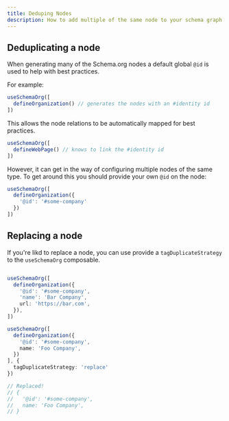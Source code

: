 ```yaml
---
title: Deduping Nodes
description: How to add multiple of the same node to your schema graph.
---
```


## Deduplicating a node

When generating many of the Schema.org nodes a default global `@id` is used to help with best practices.

For example:

```ts
useSchemaOrg([
  defineOrganization() // generates the nodes with an #identity id
])
```

This allows the node relations to be automatically mapped for best practices.

```ts
useSchemaOrg([
  defineWebPage() // knows to link the #identity id
])
```

However, it can get in the way of
configuring multiple nodes of the same type. To get around this you should provide your own `@id` on the node:

```ts
useSchemaOrg([
  defineOrganization({
    '@id': '#some-company'
  })
])
```

## Replacing a node

If you're likd to replace a node, you can use provide a `tagDuplicateStrategy` to the `useSchemaOrg` composable.

```ts
```

```ts
useSchemaOrg([
  defineOrganization({
    '@id': '#some-company',
    'name': 'Bar Company',
    url: 'https://bar.com',
  }),
])

useSchemaOrg([
  defineOrganization({
    '@id': '#some-company',
    name: 'Foo Company',
  })
], {
  tagDuplicateStrategy: 'replace'
})

// Replaced!
// {
//   '@id': '#some-company',
//   name: 'Foo Company',
// }
```

